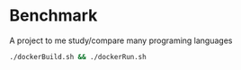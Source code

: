 Benchmark
=========

A project to me study/compare many programing languages

```bash
./dockerBuild.sh && ./dockerRun.sh
```

